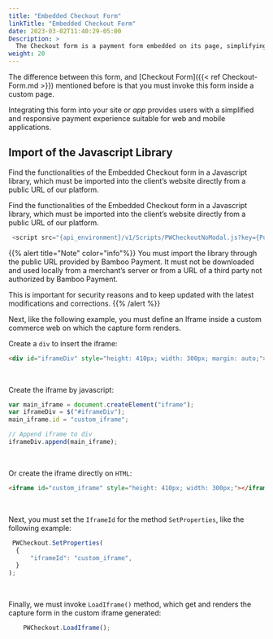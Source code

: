 ```yaml
---
title: "Embedded Checkout Form"
linkTitle: "Embedded Checkout Form"
date: 2023-03-02T11:40:29-05:00
Description: >
  The Checkout form is a payment form embedded on its page, simplifying and securing the capture of sensitive data for the processing of online payments.
weight: 20
---
```


The difference between this form, and [Checkout Form]({{< ref Checkout-Form.md >}}) mentioned before is that you must invoke this form inside a custom page.

Integrating this form into your site or _app_ provides users with a simplified and responsive payment experience suitable for web and mobile applications.

## Import of the Javascript Library 
Find the functionalities of the Embedded Checkout form in a Javascript library, which must be imported into the client’s website directly from a public URL of our platform.

Find the functionalities of the Embedded Checkout form in a Javascript library, which must be imported into the client’s website directly from a public URL of our platform.

```javascript
 <script src="{api_environment}/v1/Scripts/PWCheckoutNoModal.js?key={PublicAccountKey}" type="text/javascript"></script>
```

{{% alert title="Note" color="info"%}}
You must import the library through the public URL provided by Bamboo Payment. It must not be downloaded and used locally from a merchant’s server or from a URL of a third party not authorized by Bamboo Payment.

This is important for security reasons and to keep updated with the latest modifications and corrections.
{{% /alert %}}


Next, like the following example, you must define an Iframe inside a custom commerce web on which the capture form renders.

Create a `div` to insert the iframe:

```html
<div id="iframeDiv" style="height: 410px; width: 300px; margin: auto;"></div>
```
<br>

Create the iframe by javascript:

```javascript
var main_iframe = document.createElement("iframe");
var iframeDiv = $("#iframeDiv");
main_iframe.id = "custom_iframe";

// Append iframe to div
iframeDiv.append(main_iframe);
```
<br>

Or create the iframe directly on `HTML`:

```html
<iframe id="custom_iframe" style="height: 410px; width: 300px;"></iframe>
```
<br>

Next, you must set the `IframeId` for the method `SetProperties`, like the following example:

```javascript
 PWCheckout.SetProperties(
  {
      "iframeId": "custom_iframe",
  }
);
```
<br>

Finally, we must invoke `LoadIframe()` method, which get and renders the capture form in the custom iframe generated:

```javascript
    PWCheckout.LoadIframe();
```
<br>

<!--In the last section of this document, we bring you an example of an HTML page with a sample of Embedded capture form invoke.-->